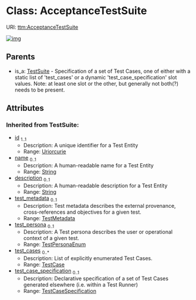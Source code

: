 
# Class: AcceptanceTestSuite




URI: [ttm:AcceptanceTestSuite](https://w3id.org/TranslatorSRI/TranslatorTestingModel/AcceptanceTestSuite)


[![img](https://yuml.me/diagram/nofunky;dir:TB/class/[TestSuite],[TestMetadata],[TestCaseSpecification],[TestCase],[TestSuite]^-[AcceptanceTestSuite&#124;test_persona(i):TestPersonaEnum%20%3F;id(i):uriorcurie;name(i):string%20%3F;description(i):string%20%3F])](https://yuml.me/diagram/nofunky;dir:TB/class/[TestSuite],[TestMetadata],[TestCaseSpecification],[TestCase],[TestSuite]^-[AcceptanceTestSuite&#124;test_persona(i):TestPersonaEnum%20%3F;id(i):uriorcurie;name(i):string%20%3F;description(i):string%20%3F])

## Parents

 *  is_a: [TestSuite](TestSuite.md) - Specification of a set of Test Cases, one of either with a static list of 'test_cases' or a dynamic 'test_case_specification' slot values. Note: at least one slot or the other, but generally not both(?) needs to be present.

## Attributes


### Inherited from TestSuite:

 * [id](id.md)  <sub>1..1</sub>
     * Description: A unique identifier for a Test Entity
     * Range: [Uriorcurie](types/Uriorcurie.md)
 * [name](name.md)  <sub>0..1</sub>
     * Description: A human-readable name for a Test Entity
     * Range: [String](types/String.md)
 * [description](description.md)  <sub>0..1</sub>
     * Description: A human-readable description for a Test Entity
     * Range: [String](types/String.md)
 * [test_metadata](test_metadata.md)  <sub>0..1</sub>
     * Description: Test metadata describes the external provenance, cross-references and objectives for a given test.
     * Range: [TestMetadata](TestMetadata.md)
 * [test_persona](test_persona.md)  <sub>0..1</sub>
     * Description: A Test persona describes the user or operational context of a given test.
     * Range: [TestPersonaEnum](TestPersonaEnum.md)
 * [test_cases](test_cases.md)  <sub>0..\*</sub>
     * Description: List of explicitly enumerated Test Cases.
     * Range: [TestCase](TestCase.md)
 * [test_case_specification](test_case_specification.md)  <sub>0..1</sub>
     * Description: Declarative specification of a set of Test Cases generated elsewhere (i.e. within a Test Runner)
     * Range: [TestCaseSpecification](TestCaseSpecification.md)
